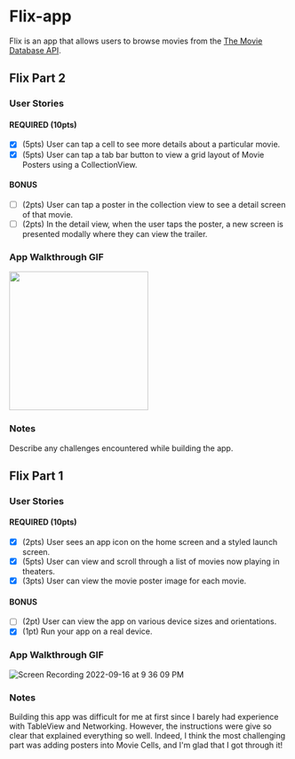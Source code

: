 # Flix-app

Flix is an app that allows users to browse movies from the [The Movie Database API](http://docs.themoviedb.apiary.io/#).

## Flix Part 2

### User Stories

#### REQUIRED (10pts)
- [x] (5pts) User can tap a cell to see more details about a particular movie.
- [x] (5pts) User can tap a tab bar button to view a grid layout of Movie Posters using a CollectionView.

#### BONUS
- [ ] (2pts) User can tap a poster in the collection view to see a detail screen of that movie.
- [ ] (2pts) In the detail view, when the user taps the poster, a new screen is presented modally where they can view the trailer.

### App Walkthrough GIF

<img src="YOUR_GIF_URL_HERE" width=250><br>

### Notes
Describe any challenges encountered while building the app.

## Flix Part 1

### User Stories
#### REQUIRED (10pts)
- [x] (2pts) User sees an app icon on the home screen and a styled launch screen.
- [x] (5pts) User can view and scroll through a list of movies now playing in theaters.
- [x] (3pts) User can view the movie poster image for each movie.

#### BONUS
- [ ] (2pt) User can view the app on various device sizes and orientations.
- [x] (1pt) Run your app on a real device.

### App Walkthrough GIF
![Screen Recording 2022-09-16 at 9 36 09 PM](https://user-images.githubusercontent.com/99046066/190838293-3c5b37cc-2ffb-46dd-8f57-1e74143fe14e.gif)

### Notes
Building this app was difficult for me at first since I barely had experience with TableView and Networking. However, the instructions were give so clear that explained everything so well. Indeed, I think the most challenging part was adding posters into Movie Cells, and I'm glad that I got through it!

